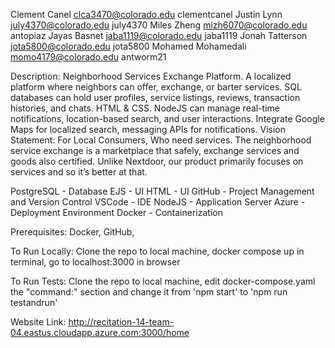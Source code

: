 Clement Canel clca3470@colorado.edu clementcanel
Justin Lynn july4370@colorado.edu july4370
Miles Zheng mizh6070@colorado.edu antopiaz
Jayas Basnet jaba1119@colorado.edu jaba1119
Jonah Tatterson jota5800@colorado.edu jota5800 
Mohamed Mohamedali momo4179@colorado.edu antworm21

Description: Neighborhood Services Exchange Platform. A localized platform where neighbors can offer, exchange, or barter services. SQL databases can hold user profiles, service listings, reviews, transaction histories, and chats. HTML & CSS. NodeJS can manage real-time notifications, location-based search, and user interactions. Integrate Google Maps for localized search, messaging APIs for notifications.
Vision Statement: For Local Consumers, Who need services. The neighborhood service exchange is a marketplace that safely, exchange services and goods also certified. Unlike Nextdoor, our product primarily focuses on services and so it’s better at that.

PostgreSQL - Database
EJS - UI
HTML - UI
GitHub - Project Management and Version Control
VSCode - IDE
NodeJS - Application Server
Azure - Deployment Environment
Docker - Containerization

Prerequisites: Docker, GitHub, 

To Run Locally: Clone the repo to local machine, docker compose up in terminal, go to localhost:3000 in browser

To Run Tests: Clone the repo to local machine, edit docker-compose.yaml the "command:" section and change it from 'npm start' to 'npm run testandrun'

Website Link: http://recitation-14-team-04.eastus.cloudapp.azure.com:3000/home

